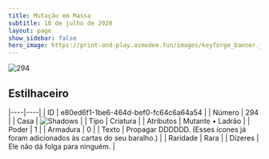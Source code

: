 ```yaml
---
title: Mutação em Massa
subtitle: 10 de julho de 2020
layout: page
show_sidebar: false
hero_image: https://print-and-play.asmodee.fun/images/keyforge_banner.jpg
---
```


![294](https://cdn.keyforgegame.com/media/card_front/pt/479_294_R85W5MFP9FQ2_pt.png)

## Estilhaceiro

|----|----|
| ID | e80ed6f1-1be6-464d-bef0-fc64c6a64a54 |
| Número | 294 |
| Casa | ![Shadows](https://archonarcana.com/images/thumb/e/ee/Shadows.png/22px-Shadows.png "Sombras") |
| Tipo | Criatura |
| Atributos | Mutante • Ladrão |
| Poder | 1 |
| Armadura | 0 |
| Texto | Propagar DDDDDD. (Esses ícones já foram adicionados às cartas do seu baralho.) |
| Raridade | Rara |
| Dizeres | Ele não dá folga para ninguém. |
